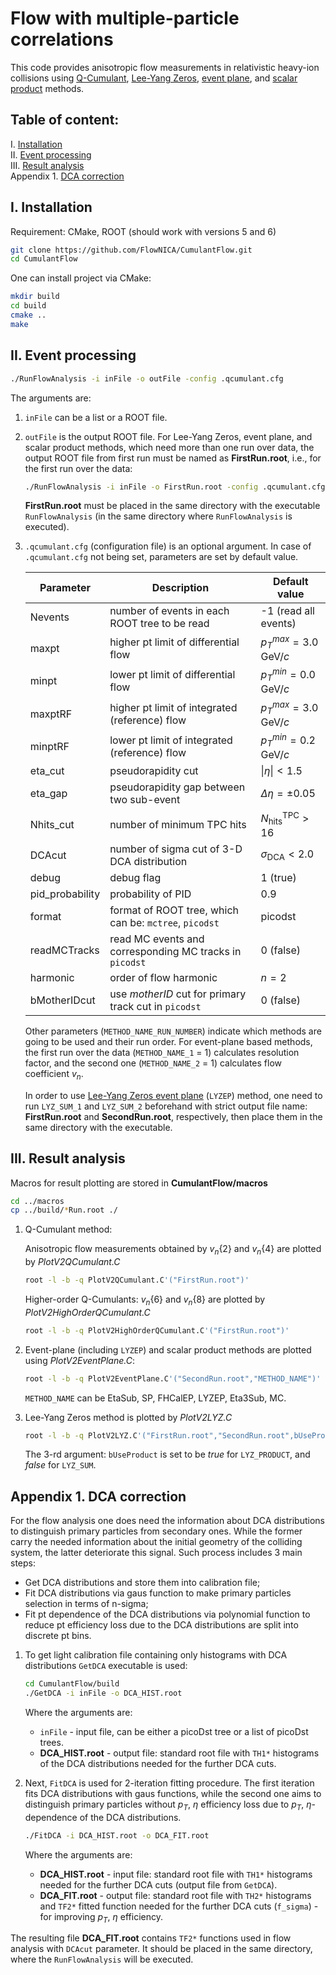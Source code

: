 # Flow with multiple-particle correlations

This code provides anisotropic flow measurements in relativistic heavy-ion collisions using
[Q-Cumulant](http://arxiv.org/abs/1010.0233),
[Lee-Yang Zeros](http://arxiv.org/abs/nucl-th/0402053),
[event plane](http://arxiv.org/abs/nucl-ex/9805001), and
[scalar product](http://arxiv.org/abs/0809.2949) methods.

## Table of content:

I. [Installation](#Installation) \
II. [Event processing](#EventProcessing) \
III. [Result analysis](#ResultAnalysis) \
Appendix 1. [DCA correction](#Append1)

## I. Installation <a name="Installation"></a>


Requirement: CMake, ROOT (should work with versions 5 and 6)

```bash
git clone https://github.com/FlowNICA/CumulantFlow.git
cd CumulantFlow
```


One can install project via CMake:
```bash
mkdir build
cd build
cmake ..
make
```

## II. Event processing <a name="EventProcessing"></a>


```bash
./RunFlowAnalysis -i inFile -o outFile -config .qcumulant.cfg
```
The arguments are:

1. `inFile` can be a list or a ROOT file.

2. `outFile` is the output ROOT file. For Lee-Yang Zeros, event plane, and scalar product methods, which need more than one run over data, the output ROOT file from first run must be named as **FirstRun.root**, i.e., for the first run over the data:

    ```bash
    ./RunFlowAnalysis -i inFile -o FirstRun.root -config .qcumulant.cfg
    ```
    **FirstRun.root** must be placed in the same directory with the executable `RunFlowAnalysis` (in the same directory where `RunFlowAnalysis` is executed).

3. `.qcumulant.cfg` (configuration file) is an optional argument. In case of `.qcumulant.cfg` not being set, parameters are set by default value.

    | Parameter       | Description | Default value |
    | --------------- | ----------- | ---- |
    | Nevents         | number of events in each ROOT tree to be read           | -1 (read all events)
    | maxpt           | higher pt limit of differential flow                    | $p_{T}^{max}=3.0\textrm{ GeV}/c$
    | minpt           | lower pt limit of differential flow                     | $p_{T}^{min}=0.0\textrm{ GeV}/c$ 
    | maxptRF         | higher pt limit of integrated (reference) flow          | $p_{T}^{max}=3.0\textrm{ GeV}/c$
    | minptRF         | lower pt limit of integrated (reference) flow           | $p_{T}^{min}=0.2\textrm{ GeV}/c$
    | eta_cut         | pseudorapidity cut                                      | $\|η\|<1.5$
    | eta_gap         | pseudorapidity gap between two sub-event                | $\Delta \eta=\pm 0.05$
    | Nhits_cut       | number of minimum TPC hits                              | $N_\textrm{hits}^\textrm{TPC}>16$
    | DCAcut          | number of sigma cut of 3-D DCA distribution             | $\sigma_\textrm{DCA}<2.0$
    | debug           | debug flag                                              | 1 (true)
    | pid_probability | probability of PID                                      | 0.9
    | format          | format of ROOT tree, which can be: `mctree`, `picodst`  | picodst 
    | readMCTracks    | read MC events and corresponding MC tracks in `picodst` | 0 (false)
    | harmonic        | order of flow harmonic                                  | $n=2$
    | bMotherIDcut    | use *motherID* cut for primary track cut in `picodst`   | 0 (false)

    Other parameters (`METHOD_NAME_RUN_NUMBER`) indicate which methods are going to be used and their run order. For event-plane based methods, the first run over the data (`METHOD_NAME_1` = 1) calculates resolution factor, and the second one (`METHOD_NAME_2` = 1) calculates flow coefficient $v_n$.

    In order to use [Lee-Yang Zeros event plane](http://arxiv.org/abs/0801.3915) (`LYZEP`) method, one need to run `LYZ_SUM_1` and `LYZ_SUM_2` beforehand with strict output file name: **FirstRun.root** and **SecondRun.root**, respectively, then place them in the same directory with the executable.

## III. Result analysis <a name="ResultAnalysis"></a>

Macros for result plotting are stored in **CumulantFlow/macros**
```sh
cd ../macros
cp ../build/*Run.root ./
```
1. Q-Cumulant method:

    Anisotropic flow measurements obtained by $v_n\{2\}$ and $v_n\{4\}$ are plotted by *PlotV2QCumulant.C* 
    ```sh
    root -l -b -q PlotV2QCumulant.C'("FirstRun.root")'
    ```
    Higher-order Q-Cumulants: $v_n\{6\}$ and $v_n\{8\}$ are plotted by *PlotV2HighOrderQCumulant.C*
    ```sh
    root -l -b -q PlotV2HighOrderQCumulant.C'("FirstRun.root")'
    ```
2. Event-plane (including `LYZEP`) and scalar product methods are plotted using *PlotV2EventPlane.C*:
    ```sh
    root -l -b -q PlotV2EventPlane.C'("SecondRun.root","METHOD_NAME")'
    ```
    `METHOD_NAME` can be EtaSub, SP, FHCalEP, LYZEP, Eta3Sub, MC.
3. Lee-Yang Zeros method is plotted by *PlotV2LYZ.C*
    ```sh
    root -l -b -q PlotV2LYZ.C'("FirstRun.root","SecondRun.root",bUseProduct)'
    ```
    The 3-rd argument: `bUseProduct` is set to be *true* for `LYZ_PRODUCT`, and *false* for `LYZ_SUM`.

## Appendix 1. DCA correction<a name="Append1"></a>

For the flow analysis one does need the information about DCA distributions to distinguish primary particles from secondary ones. While the former carry the needed information about the initial geometry of the colliding system, the latter deteriorate this signal. Such process includes 3 main steps:
- Get DCA distributions and store them into calibration file;
- Fit DCA distributions via gaus function to make primary particles selection in terms of n-sigma;
- Fit pt dependence of the DCA distributions via polynomial function to reduce pt efficiency loss due to the DCA distributions are split into discrete pt bins.

1. To get light calibration file containing only histograms with DCA distributions `GetDCA` executable is used:  
    ```sh
    cd CumulantFlow/build
    ./GetDCA -i inFile -o DCA_HIST.root
    ```
    Where the arguments are:
    - `inFile` - input file, can be either a picoDst tree or a list of picoDst trees.
    - **DCA_HIST.root** - output file: standard root file with `TH1*` histograms of the DCA distributions needed for the further DCA cuts.

2. Next, `FitDCA` is used for 2-iteration fitting procedure. The first iteration fits DCA distributions with gaus functions, while the second one aims to distinguish primary particles without $p_{T}$, $\eta$ efficiency loss due to $p_{T}$, $\eta$-dependence of the DCA distributions.
    ```sh
    ./FitDCA -i DCA_HIST.root -o DCA_FIT.root
    ``` 
    Where the arguments are:  
    - **DCA_HIST.root** - input file: standard root file with `TH1*` histograms needed for the further DCA cuts (output file from `GetDCA`).
    - **DCA_FIT.root** - output file: standard root file with `TH2*` histograms and `TF2*` fitted function needed for the further DCA cuts (`f_sigma`) - for improving $p_{T}$, $\eta$ efficiency.

The resulting file **DCA_FIT.root** contains `TF2*` functions used in flow analysis with `DCAcut` parameter. It should be placed in the same directory, where the `RunFlowAnalysis` will be executed.


